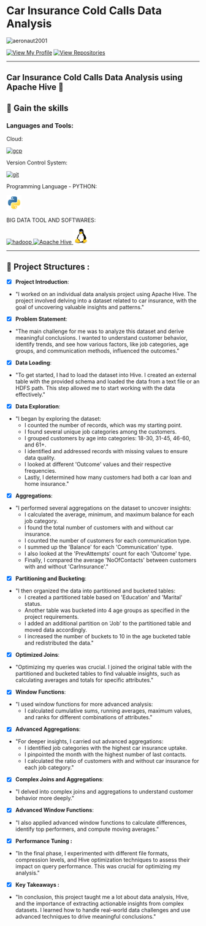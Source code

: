 # Car Insurance Cold Calls Data Analysis
 

 <p align="left"> <img src="https://komarev.com/ghpvc/?username=aeronaut2001&label=Profile%20views&color=0e75b6&style=flat" alt="aeronaut2001" /> </p>
 
[![View My Profile](https://img.shields.io/badge/View-My_Profile-green?logo=GitHub)](https://github.com/aeronaut2001) 
 [![View Repositories](https://img.shields.io/badge/View-My_Repositories-blue?logo=GitHub)](https://github.com/aeronaut2001?tab=repositories)

---

## Car Insurance Cold Calls Data Analysis using Apache Hive 🐝
📝 Gain the skills 
---

 <h3 align="left">Languages and Tools:</h3>

<p align="left"> Cloud: </p>

<a href="https://cloud.google.com" target="_blank" rel="noreferrer"> <img src="https://www.vectorlogo.zone/logos/google_cloud/google_cloud-icon.svg" alt="gcp" width="40" height="40"/> </a> </p>

<p align="left"> Version Control System: </p>

 <a href="https://git-scm.com/" target="_blank" rel="noreferrer"> <img src="https://www.vectorlogo.zone/logos/git-scm/git-scm-icon.svg" alt="git" width="40" height="40"/> </a> </p>

<p align="left"> Programming Language - PYTHON: </p>
    <a href="https://www.python.org" target="_blank" rel="noreferrer"> <img src="https://raw.githubusercontent.com/devicons/devicon/master/icons/python/python-original.svg" alt="python" width="40" height="40"/> </a> 

<p align="left"> BIG DATA TOOL AND SOFTWARES: </p> 
  <a href="https://hadoop.apache.org/" target="_blank" rel="noreferrer"> <img src="https://www.vectorlogo.zone/logos/apache_hadoop/apache_hadoop-icon.svg" alt="hadoop" width="40" height="40"/> </a> 
  <a href="https://hive.apache.org" target="_blank" rel="noreferrer"> <img src="https://upload.wikimedia.org/wikipedia/commons/b/bb/Apache_Hive_logo.svg" alt="Apache Hive" width="40" height="40"/> </a> 
<a href="https://www.linux.org/" target="_blank" rel="noreferrer"> <img src="https://raw.githubusercontent.com/devicons/devicon/master/icons/linux/linux-original.svg" alt="linux" width="40" height="40"/> </a> </p>
 
 ---

## 📙 Project Structures :


- [x] **Project Introduction**:
- "I worked on an individual data analysis project using Apache Hive. The project involved delving into a dataset related to car insurance, with the goal of uncovering valuable insights and patterns."

- [x] **Problem Statement**:
- "The main challenge for me was to analyze this dataset and derive meaningful conclusions. I wanted to understand customer behavior, identify trends, and see how various factors, like job categories, age groups, and communication methods, influenced the outcomes."

- [x] **Data Loading**:
- "To get started, I had to load the dataset into Hive. I created an external table with the provided schema and loaded the data from a text file or an HDFS path. This step allowed me to start working with the data effectively."

- [x] **Data Exploration**:
- "I began by exploring the dataset:
  - I counted the number of records, which was my starting point.
  - I found several unique job categories among the customers.
  - I grouped customers by age into categories: 18-30, 31-45, 46-60, and 61+.
  - I identified and addressed records with missing values to ensure data quality.
  - I looked at different 'Outcome' values and their respective frequencies.
  - Lastly, I determined how many customers had both a car loan and home insurance."

- [x] **Aggregations**:
- "I performed several aggregations on the dataset to uncover insights:
  - I calculated the average, minimum, and maximum balance for each job category.
  - I found the total number of customers with and without car insurance.
  - I counted the number of customers for each communication type.
  - I summed up the 'Balance' for each 'Communication' type.
  - I also looked at the 'PrevAttempts' count for each 'Outcome' type.
  - Finally, I compared the average 'NoOfContacts' between customers with and without 'CarInsurance'."

- [x] **Partitioning and Bucketing**:
- "I then organized the data into partitioned and bucketed tables:
  - I created a partitioned table based on 'Education' and 'Marital' status.
  - Another table was bucketed into 4 age groups as specified in the project requirements.
  - I added an additional partition on 'Job' to the partitioned table and moved data accordingly.
  - I increased the number of buckets to 10 in the age bucketed table and redistributed the data."

- [x] **Optimized Joins**:
- "Optimizing my queries was crucial. I joined the original table with the partitioned and bucketed tables to find valuable insights, such as calculating averages and totals for specific attributes."

- [x] **Window Functions**:
- "I used window functions for more advanced analysis:
  - I calculated cumulative sums, running averages, maximum values, and ranks for different combinations of attributes."

- [x] **Advanced Aggregations**:
- "For deeper insights, I carried out advanced aggregations:
  - I identified job categories with the highest car insurance uptake.
  - I pinpointed the month with the highest number of last contacts.
  - I calculated the ratio of customers with and without car insurance for each job category."

- [x] **Complex Joins and Aggregations**:
- "I delved into complex joins and aggregations to understand customer behavior more deeply."

- [x] **Advanced Window Functions**:
- "I also applied advanced window functions to calculate differences, identify top performers, and compute moving averages."

- [x] **Performance Tuning :**

- "In the final phase, I experimented with different file formats, compression levels, and Hive optimization techniques to assess their impact on query performance. This was crucial for optimizing my analysis."

- [x] **Key Takeaways :**

- "In conclusion, this project taught me a lot about data analysis, Hive, and the importance of extracting actionable insights from complex datasets. I learned how to handle real-world data challenges and use advanced techniques to drive meaningful conclusions."










































